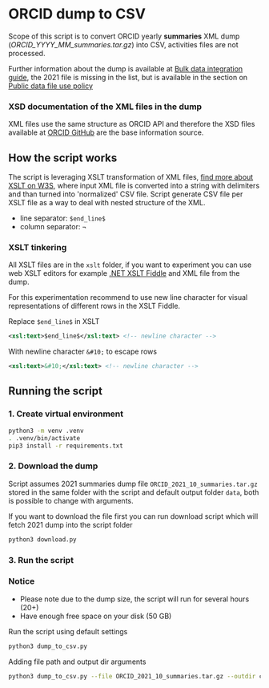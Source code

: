 # ORCID dump to CSV

Scope of this script is to convert ORCID yearly **summaries** XML dump (*ORCID_YYYY_MM_summaries.tar.gz*) into CSV, activities files are not processed.

Further information about the dump is available at [Bulk data integration guide](https://info.orcid.org/documentation/integration-guide/working-with-bulk-data/), the 2021 file is missing in the list, but is available in the section on  [Public data file use policy](https://info.orcid.org/public-data-file-use-policy/)

### XSD documentation of the XML files in the dump
XML files use the same structure as ORCID API and therefore the XSD files available at [ORCID GitHub](https://github.com/ORCID/orcid-model/tree/master/src/main/resources/record_2.1) are the base information source.


## How the script works
The script is leveraging XSLT transformation of XML files, [find more about XSLT on W3S](https://www.w3schools.com/xml/xsl_intro.asp), where input XML file is converted into a string with delimiters and than turned into 'normalized' CSV file. Script generate CSV file per XSLT file as a way to deal with nested structure of the XML.

- line separator: `$end_line$`
- column separator: `¬`

### XSLT tinkering

All XSLT files are in the `xslt` folder, if you want to experiment you can use web XSLT editors for example [.NET XSLT Fiddle](https://xsltfiddle.liberty-development.net/) and XML file from the dump. 

For this experimentation recommend to use new line character for visual representations of different rows in the XSLT Fiddle.

Replace `$end_line$` in XSLT
```xml 
<xsl:text>$end_line$</xsl:text> <!-- newline character -->
```
With newline character `&#10;` to escape rows
```xml
<xsl:text>&#10;</xsl:text> <!-- newline character -->
```

## Running the script

### 1. Create virtual environment
```sh
python3 -m venv .venv
. .venv/bin/activate
pip3 install -r requirements.txt
```

### 2. Download the dump

Script assumes 2021 summaries dump file `ORCID_2021_10_summaries.tar.gz` stored in the same folder with the script and default output folder `data`, both is possible to change with arguments.

If you want to download the file first you can run download script which will fetch 2021 dump into the script folder
```sh
python3 download.py
```

### 3. Run the script

### Notice
- Please note due to the dump size, the script will run for several hours (20+)
- Have enough free space on your disk (50 GB)

Run the script using default settings
```sh
python3 dump_to_csv.py
```

Adding file path and output dir arguments
```sh
python3 dump_to_csv.py --file ORCID_2021_10_summaries.tar.gz --outdir csv
```